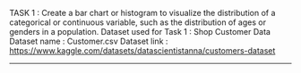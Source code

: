 TASK 1 :
Create a bar chart or histogram to visualize the distribution of a categorical or continuous variable, such as the distribution of ages or genders in a population.
Dataset used for Task 1 : Shop Customer Data
Dataset name            : Customer.csv
Dataset link            : https://www.kaggle.com/datasets/datascientistanna/customers-dataset
______________________________________________________________________________________________________________________________________________________________________________



